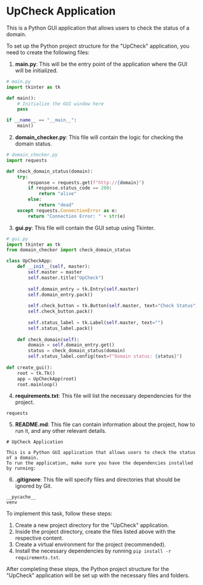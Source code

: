 # UpCheck Application

This is a Python GUI application that allows users to check the status of a domain.

To set up the Python project structure for the "UpCheck" application, you need to create the following files:

1. **main.py**: This will be the entry point of the application where the GUI will be initialized.
```python
# main.py
import tkinter as tk

def main():
    # Initialize the GUI window here
    pass

if __name__ == "__main__":
    main()
```

2. **domain_checker.py**: This file will contain the logic for checking the domain status.
```python
# domain_checker.py
import requests

def check_domain_status(domain):
    try:
        response = requests.get(f"http://{domain}")
        if response.status_code == 200:
            return "alive"
        else:
            return "dead"
    except requests.ConnectionError as e:
        return "Connection Error: " + str(e)
```

3. **gui.py**: This file will contain the GUI setup using Tkinter.
```python
# gui.py
import tkinter as tk
from domain_checker import check_domain_status

class UpCheckApp:
    def __init__(self, master):
        self.master = master
        self.master.title("UpCheck")
        
        self.domain_entry = tk.Entry(self.master)
        self.domain_entry.pack()
        
        self.check_button = tk.Button(self.master, text="Check Status", command=self.check_domain)
        self.check_button.pack()
        
        self.status_label = tk.Label(self.master, text="")
        self.status_label.pack()
        
    def check_domain(self):
        domain = self.domain_entry.get()
        status = check_domain_status(domain)
        self.status_label.config(text=f"Domain status: {status}")
        
def create_gui():
    root = tk.Tk()
    app = UpCheckApp(root)
    root.mainloop()
```

4. **requirements.txt**: This file will list the necessary dependencies for the project.
```
requests
```

5. **README.md**: This file can contain information about the project, how to run it, and any other relevant details.
```
# UpCheck Application

This is a Python GUI application that allows users to check the status of a domain.
To run the application, make sure you have the dependencies installed by running:
```

6. **.gitignore**: This file will specify files and directories that should be ignored by Git.
```
__pycache__
venv
```

To implement this task, follow these steps:
1. Create a new project directory for the "UpCheck" application.
2. Inside the project directory, create the files listed above with the respective content.
3. Create a virtual environment for the project (recommended).
4. Install the necessary dependencies by running `pip install -r requirements.txt`.

After completing these steps, the Python project structure for the "UpCheck" application will be set up with the necessary files and folders.